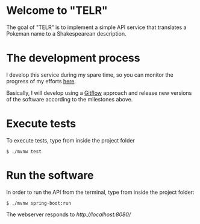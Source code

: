 # Welcome to "TELR"

The goal of "TELR" is to implement a simple API service that translates a Pokeman name to a Shakespearean description.

# The development process

I develop this service during my spare time, so you can monitor the progress of my efforts [here](https://github.com/lordkada/telr/milestones?direction=asc&sort=due_date&state=open).

Basically, I will develop using a [Gitflow](https://leanpub.com/git-flow/read) approach and release new versions of the software according to the milestones above.

# Execute tests

To execute tests, type from inside the project folder
```
$ ./mvnw test
```

# Run the software

In order to run the API from the terminal, type from inside the project folder:

```
$ ./mvnw spring-boot:run
```

The webserver responds to _http://localhost:8080/_
